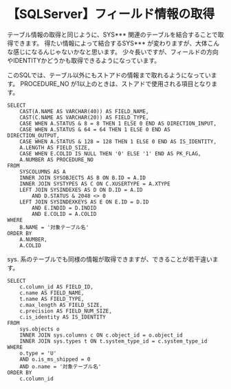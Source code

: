 # 【SQLServer】フィールド情報の取得

テーブル情報の取得と同じように、SYS*** 関連のテーブルを結合することで取得できます。
得たい情報によって結合するSYS*** が変わりますが、大体こんな感じになるんじゃないかなと思います。
少々長いですが、フィールドの方向やIDENTITYかどうかも取得できるようになっています。

このSQLでは、テーブル以外にもストアドの情報まで取れるようになっています。
PROCEDURE_NO が1以上のときは、ストアドで使用される項目となります。

```
SELECT 
    CAST(A.NAME AS VARCHAR(40)) AS FIELD_NAME, 
    CAST(C.NAME AS VARCHAR(20)) AS FIELD_TYPE, 
    CASE WHEN A.STATUS & 8 = 8 THEN 1 ELSE 0 END AS DIRECTION_INPUT,
    CASE WHEN A.STATUS & 64 = 64 THEN 1 ELSE 0 END AS DIRECTION_OUTPUT,
    CASE WHEN A.STATUS & 128 = 128 THEN 1 ELSE 0 END AS IS_IDENTITY,
    A.LENGTH AS FIELD_SIZE, 
    CASE WHEN E.COLID IS NULL THEN '0' ELSE '1' END AS PK_FLAG, 
    A.NUMBER AS PROCEDURE_NO 
FROM 
    SYSCOLUMNS AS A 
    INNER JOIN SYSOBJECTS AS B ON B.ID = A.ID 
    INNER JOIN SYSTYPES AS C ON C.XUSERTYPE = A.XTYPE 
    LEFT JOIN SYSINDEXES AS D ON D.ID = A.ID 
        AND D.STATUS & 2048 <> 0 
    LEFT JOIN SYSINDEXKEYS AS E ON E.ID = D.ID 
        AND E.INDID = D.INDID 
        AND E.COLID = A.COLID 
WHERE 
    B.NAME = '対象テーブル名' 
ORDER BY 
    A.NUMBER, 
    A.COLID
```

sys. 系のテーブルでも同様の情報が取得できますが、できることが若干違います。

```
SELECT 
    c.column_id AS FIELD_ID,
    c.name AS FIELD_NAME, 
    t.name AS FIELD_TYPE, 
    c.max_length AS FIELD_SIZE, 
    c.precision AS FIELD_NUM_SIZE, 
    c.is_identity AS IS_IDENTITY 
FROM 
    sys.objects o
    INNER JOIN sys.columns c ON c.object_id = o.object_id 
    INNER JOIN sys.types t ON t.system_type_id = c.system_type_id 
WHERE 
    o.type = 'U' 
    AND o.is_ms_shipped = 0 
    AND o.name = '対象テーブル名' 
ORDER BY 
    c.column_id
```
